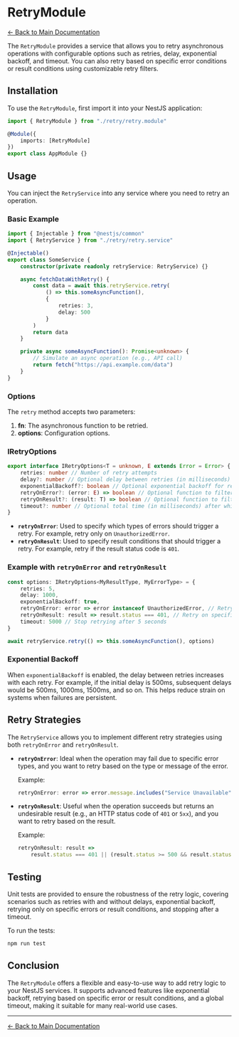 # RetryModule

[← Back to Main Documentation](../README.md)

The `RetryModule` provides a service that allows you to retry asynchronous operations with configurable options such as retries, delay, exponential backoff, and timeout. You can also retry based on specific error conditions or result conditions using customizable retry filters.

## Installation

To use the `RetryModule`, first import it into your NestJS application:

```typescript
import { RetryModule } from "./retry/retry.module"

@Module({
    imports: [RetryModule]
})
export class AppModule {}
```

## Usage

You can inject the `RetryService` into any service where you need to retry an operation.

### Basic Example

```typescript
import { Injectable } from "@nestjs/common"
import { RetryService } from "./retry/retry.service"

@Injectable()
export class SomeService {
    constructor(private readonly retryService: RetryService) {}

    async fetchDataWithRetry() {
        const data = await this.retryService.retry(
            () => this.someAsyncFunction(),
            {
                retries: 3,
                delay: 500
            }
        )
        return data
    }

    private async someAsyncFunction(): Promise<unknown> {
        // Simulate an async operation (e.g., API call)
        return fetch("https://api.example.com/data")
    }
}
```

### Options

The `retry` method accepts two parameters:

1. **fn**: The asynchronous function to be retried.
2. **options**: Configuration options.

### IRetryOptions

```typescript
export interface IRetryOptions<T = unknown, E extends Error = Error> {
    retries: number // Number of retry attempts
    delay?: number // Optional delay between retries (in milliseconds)
    exponentialBackoff?: boolean // Optional exponential backoff for retries
    retryOnError?: (error: E) => boolean // Optional function to filter which errors should trigger a retry
    retryOnResult?: (result: T) => boolean // Optional function to filter which results should trigger a retry
    timeout?: number // Optional total time (in milliseconds) after which retries will stop
}
```

-   **`retryOnError`**: Used to specify which types of errors should trigger a retry. For example, retry only on `UnauthorizedError`.
-   **`retryOnResult`**: Used to specify result conditions that should trigger a retry. For example, retry if the result status code is `401`.

### Example with `retryOnError` and `retryOnResult`

```typescript
const options: IRetryOptions<MyResultType, MyErrorType> = {
    retries: 5,
    delay: 1000,
    exponentialBackoff: true,
    retryOnError: error => error instanceof UnauthorizedError, // Retry on specific error type
    retryOnResult: result => result.status === 401, // Retry on specific result condition
    timeout: 5000 // Stop retrying after 5 seconds
}

await retryService.retry(() => this.someAsyncFunction(), options)
```

### Exponential Backoff

When `exponentialBackoff` is enabled, the delay between retries increases with each retry. For example, if the initial delay is 500ms, subsequent delays would be 500ms, 1000ms, 1500ms, and so on. This helps reduce strain on systems when failures are persistent.

## Retry Strategies

The `RetryService` allows you to implement different retry strategies using both `retryOnError` and `retryOnResult`.

-   **`retryOnError`**: Ideal when the operation may fail due to specific error types, and you want to retry based on the type or message of the error.

    Example:

    ```typescript
    retryOnError: error => error.message.includes("Service Unavailable")
    ```

-   **`retryOnResult`**: Useful when the operation succeeds but returns an undesirable result (e.g., an HTTP status code of `401` or `5xx`), and you want to retry based on the result.

    Example:

    ```typescript
    retryOnResult: result =>
        result.status === 401 || (result.status >= 500 && result.status < 600)
    ```

## Testing

Unit tests are provided to ensure the robustness of the retry logic, covering scenarios such as retries with and without delays, exponential backoff, retrying only on specific errors or result conditions, and stopping after a timeout.

To run the tests:

```bash
npm run test
```

## Conclusion

The `RetryModule` offers a flexible and easy-to-use way to add retry logic to your NestJS services. It supports advanced features like exponential backoff, retrying based on specific error or result conditions, and a global timeout, making it suitable for many real-world use cases.

---

[← Back to Main Documentation](../README.md)
